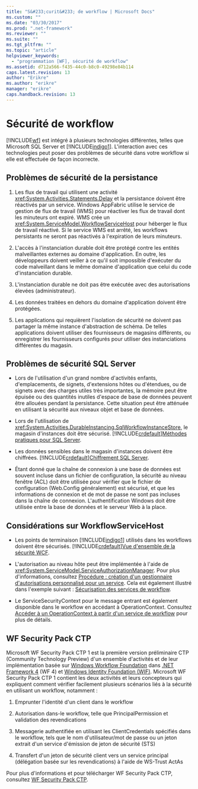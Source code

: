 ```yaml
---
title: "S&#233;curit&#233; de workflow | Microsoft Docs"
ms.custom: ""
ms.date: "03/30/2017"
ms.prod: ".net-framework"
ms.reviewer: ""
ms.suite: ""
ms.tgt_pltfrm: ""
ms.topic: "article"
helpviewer_keywords: 
  - "programmation [WF], sécurité de workflow"
ms.assetid: d712a566-f435-44c0-b8c0-49298e84b114
caps.latest.revision: 13
author: "Erikre"
ms.author: "erikre"
manager: "erikre"
caps.handback.revision: 13
---
```

# S&#233;curit&#233; de workflow
[!INCLUDE[wf](../../../includes/wf-md.md)] est intégré à plusieurs technologies différentes, telles que Microsoft SQL Server et [!INCLUDE[indigo1](../../../includes/indigo1-md.md)].  L'interaction avec ces technologies peut poser des problèmes de sécurité dans votre workflow si elle est effectuée de façon incorrecte.  
  
## Problèmes de sécurité de la persistance  
  
1.  Les flux de travail qui utilisent une activité <xref:System.Activities.Statements.Delay> et la persistance doivent être réactivés par un service.  Windows AppFabric utilise le service de gestion de flux de travail \(WMS\) pour réactiver les flux de travail dont les minuteurs ont expiré.  WMS crée un <xref:System.ServiceModel.WorkflowServiceHost> pour héberger le flux de travail réactivé.  Si le service WMS est arrêté, les workflows persistants ne seront pas réactivés à l'expiration de leurs minuteurs.  
  
2.  L'accès à l'instanciation durable doit être protégé contre les entités malveillantes externes au domaine d'application.  En outre, les développeurs doivent veiller à ce qu'il soit impossible d'exécuter du code malveillant dans le même domaine d'application que celui du code d'instanciation durable.  
  
3.  L'instanciation durable ne doit pas être exécutée avec des autorisations élevées \(administrateur\).  
  
4.  Les données traitées en dehors du domaine d'application doivent être protégées.  
  
5.  Les applications qui requièrent l'isolation de sécurité ne doivent pas partager la même instance d'abstraction de schéma.  De telles applications doivent utiliser des fournisseurs de magasins différents, ou enregistrer les fournisseurs configurés pour utiliser des instanciations différentes du magasin.  
  
## Problèmes de sécurité SQL Server  
  
-   Lors de l'utilisation d'un grand nombre d'activités enfants, d'emplacements, de signets, d'extensions hôtes ou d'étendues, ou de signets avec des charges utiles très importantes, la mémoire peut être épuisée ou des quantités inutiles d'espace de base de données peuvent être allouées pendant la persistance.  Cette situation peut être atténuée en utilisant la sécurité aux niveaux objet et base de données.  
  
-   Lors de l'utilisation de <xref:System.Activities.DurableInstancing.SqlWorkflowInstanceStore>, le magasin d'instances doit être sécurisé.  [!INCLUDE[crdefault](../../../includes/crdefault-md.md)][Méthodes pratiques pour SQL Server](http://go.microsoft.com/fwlink/?LinkId=164972).  
  
-   Les données sensibles dans le magasin d'instances doivent être chiffrées.  [!INCLUDE[crdefault](../../../includes/crdefault-md.md)][Chiffrement SQL Server](http://go.microsoft.com/fwlink/?LinkId=164976).  
  
-   Étant donné que la chaîne de connexion à une base de données est souvent incluse dans un fichier de configuration, la sécurité au niveau fenêtre \(ACL\) doit être utilisée pour vérifier que le fichier de configuration \(Web.Config généralement\) est sécurisé, et que les informations de connexion et de mot de passe ne sont pas incluses dans la chaîne de connexion.  L'authentification Windows doit être utilisée entre la base de données et le serveur Web à la place.  
  
## Considérations sur WorkflowServiceHost  
  
-   Les points de terminaison [!INCLUDE[indigo1](../../../includes/indigo1-md.md)] utilisés dans les workflows doivent être sécurisés.  [!INCLUDE[crdefault](../../../includes/crdefault-md.md)][Vue d'ensemble de la sécurité WCF](http://go.microsoft.com/fwlink/?LinkID=164975).  
  
-   L'autorisation au niveau hôte peut être implémentée à l'aide de <xref:System.ServiceModel.ServiceAuthorizationManager>.  Pour plus d'informations, consultez [Procédure : création d'un gestionnaire d'autorisations personnalisé pour un service](http://go.microsoft.com/fwlink/?LinkId=192228).  Cela est également illustré dans l'exemple suivant : [Sécurisation des services de workflow](../../../docs/framework/windows-workflow-foundation/samples/securing-workflow-services.md).  
  
-   Le ServiceSecurityContext pour le message entrant est également disponible dans le workflow en accédant à OperationContext.  Consultez [Accéder à un OperationContext à partir d'un service de workflow](../../../docs/framework/wcf/feature-details/accessing-operationcontext-from-a-workflow-service.md) pour plus de détails.  
  
## WF Security Pack CTP  
 Microsoft WF Security Pack CTP 1 est la première version préliminaire CTP \(Community Technology Preview\) d'un ensemble d'activités et de leur implémentation basée sur [Windows Workflow Foundation](http://msdn.microsoft.com/netframework/aa663328.aspx) dans [.NET Framework 4](http://msdn.microsoft.com/netframework/default.aspx) \(WF 4\) et [Windows Identity Foundation \(WIF\)](http://msdn.microsoft.com/security/aa570351.aspx).  Microsoft WF Security Pack CTP 1 contient les deux activités et leurs concepteurs qui expliquent comment vérifier facilement plusieurs scénarios liés à la sécurité en utilisant un workflow, notamment :  
  
1.  Emprunter l'identité d'un client dans le workflow  
  
2.  Autorisation dans\-le workflow, telle que PrincipalPermission et validation des revendications  
  
3.  Messagerie authentifiée en utilisant les ClientCredentials spécifiés dans le workflow, tels que le nom d'utilisateur\/mot de passe ou un jeton extrait d'un service d'émission de jeton de sécurité \(STS\)  
  
4.  Transfert d'un jeton de sécurité client vers un service principal \(délégation basée sur les revendications\) à l'aide de WS\-Trust ActAs  
  
 Pour plus d'informations et pour télécharger WF Security Pack CTP, consultez [WF Security Pack CTP](http://wf.codeplex.com/releases/view/48114).